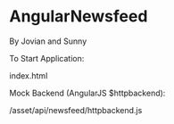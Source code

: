 # AngularNewsfeed
By Jovian and Sunny

To Start Application:

index.html

Mock Backend (AngularJS $httpbackend):

/asset/api/newsfeed/httpbackend.js
